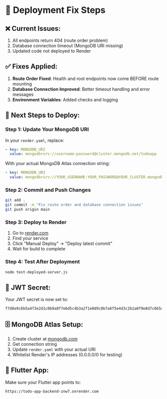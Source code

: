 # 🚀 Deployment Fix Steps

## ❌ **Current Issues:**
1. All endpoints return 404 (route order problem)
2. Database connection timeout (MongoDB URI missing)
3. Updated code not deployed to Render

## ✅ **Fixes Applied:**
1. **Route Order Fixed**: Health and root endpoints now come BEFORE route mounting
2. **Database Connection Improved**: Better timeout handling and error messages
3. **Environment Variables**: Added checks and logging

## 🚀 **Next Steps to Deploy:**

### **Step 1: Update Your MongoDB URI**
In your `render.yaml`, replace:
```yaml
- key: MONGODB_URI
  value: mongodb+srv://username:password@cluster.mongodb.net/todoapp
```

With your actual MongoDB Atlas connection string:
```yaml
- key: MONGODB_URI
  value: mongodb+srv://YOUR_USERNAME:YOUR_PASSWORD@YOUR_CLUSTER.mongodb.net/todoapp
```

### **Step 2: Commit and Push Changes**
```bash
git add .
git commit -m "Fix route order and database connection issues"
git push origin main
```

### **Step 3: Deploy to Render**
1. Go to [render.com](https://render.com)
2. Find your service
3. Click "Manual Deploy" → "Deploy latest commit"
4. Wait for build to complete

### **Step 4: Test After Deployment**
```bash
node test-deployed-server.js
```

## 🔑 **JWT Secret:**
Your JWT secret is now set to:
```
f7d8e9c6b5a4f3e2d1c0b9a8f7e6d5c4b3a2f1e0d9c8b7a6f5e4d3c2b1a0f9e8d7c6b5a4f3e2d1c0b9a8f7e6d5c4b3a2f1e0d9c8b7a6f5e4d3c2b1a0
```

## 🗄️ **MongoDB Atlas Setup:**
1. Create cluster at [mongodb.com](https://mongodb.com)
2. Get connection string
3. Update `render.yaml` with your actual URI
4. Whitelist Render's IP addresses (0.0.0.0/0 for testing)

## 📱 **Flutter App:**
Make sure your Flutter app points to:
```
https://todo-app-backend-znw7.onrender.com
```
